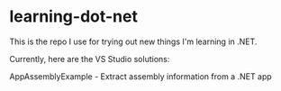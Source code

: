 # learning-dot-net
This is the repo I use for trying out new things I'm learning in .NET.

Currently, here are the VS Studio solutions:

AppAssemblyExample - Extract assembly information from a .NET app
